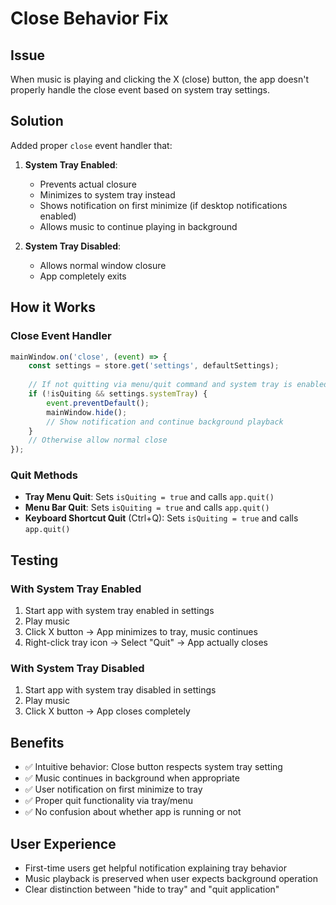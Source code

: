 # Close Behavior Fix

## Issue
When music is playing and clicking the X (close) button, the app doesn't properly handle the close event based on system tray settings.

## Solution
Added proper `close` event handler that:

1. **System Tray Enabled**: 
   - Prevents actual closure
   - Minimizes to system tray instead
   - Shows notification on first minimize (if desktop notifications enabled)
   - Allows music to continue playing in background

2. **System Tray Disabled**:
   - Allows normal window closure
   - App completely exits

## How it Works

### Close Event Handler
```javascript
mainWindow.on('close', (event) => {
    const settings = store.get('settings', defaultSettings);
    
    // If not quitting via menu/quit command and system tray is enabled
    if (!isQuiting && settings.systemTray) {
        event.preventDefault();
        mainWindow.hide();
        // Show notification and continue background playback
    }
    // Otherwise allow normal close
});
```

### Quit Methods
- **Tray Menu Quit**: Sets `isQuiting = true` and calls `app.quit()`
- **Menu Bar Quit**: Sets `isQuiting = true` and calls `app.quit()`
- **Keyboard Shortcut Quit** (Ctrl+Q): Sets `isQuiting = true` and calls `app.quit()`

## Testing

### With System Tray Enabled
1. Start app with system tray enabled in settings
2. Play music
3. Click X button → App minimizes to tray, music continues
4. Right-click tray icon → Select "Quit" → App actually closes

### With System Tray Disabled
1. Start app with system tray disabled in settings
2. Play music  
3. Click X button → App closes completely

## Benefits
- ✅ Intuitive behavior: Close button respects system tray setting
- ✅ Music continues in background when appropriate
- ✅ User notification on first minimize to tray
- ✅ Proper quit functionality via tray/menu
- ✅ No confusion about whether app is running or not

## User Experience
- First-time users get helpful notification explaining tray behavior
- Music playback is preserved when user expects background operation
- Clear distinction between "hide to tray" and "quit application"
